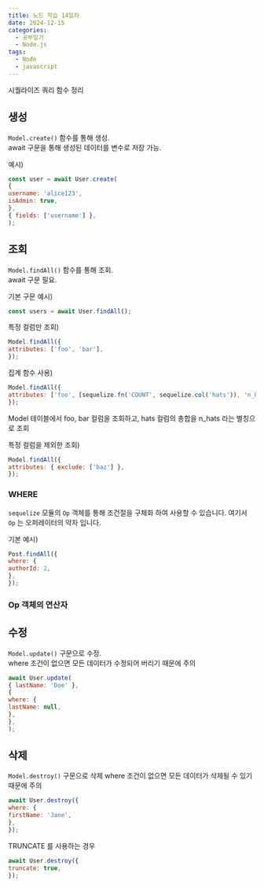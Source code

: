 ```yaml
---
title: 노드 학습 14일차
date: 2024-12-15
categories:
  - 공부일기
  - Node.js
tags:
  - Node
  - javascript
---
```

시퀄라이즈 쿼리 함수 정리

## 생성

`Model.create()` 함수를 통해 생성.  
await 구문을 통해 생성된 데이터를 변수로 저장 가능.  

예시)
```javascript
const user = await User.create(  
{  
username: 'alice123',  
isAdmin: true,  
},  
{ fields: ['username'] },  
);
```

## 조회
`Model.findAll()` 함수를 통해 조회.  
await 구문 필요.  

기본 구문 예시)  
```javascript
const users = await User.findAll();
```

특정 컬럼만 조회)
```javascript
Model.findAll({  
attributes: ['foo', 'bar'],  
});
```

집계 함수 사용)  
```javascript
Model.findAll({  
attributes: ['foo', [sequelize.fn('COUNT', sequelize.col('hats')), 'n_hats'], 'bar'],  
});
```
Model 테이블에서 foo, bar 컬럼을 조회하고, hats 컬럼의 총합을 n_hats 라는 별칭으로 조회 

특정 컬럼을 제외한 조회)
```javascript
Model.findAll({  
attributes: { exclude: ['baz'] },  
});
```


### WHERE

`sequelize` 모듈의 `Op` 객체를 통해 조건절을 구체화 하여 사용할 수 있습니다.  여기서 `Op` 는 오퍼레이터의 약자 입니다.

기본 예시)
```javascript
Post.findAll({  
where: {  
authorId: 2,  
},  
});
```

### Op 객체의 연산자


## 수정

`Model.update()` 구문으로 수정.  
where 조건이 없으면 모든 데이터가 수정되어 버리기 때문에 주의

```javascript
await User.update(  
{ lastName: 'Doe' },  
{  
where: {  
lastName: null,  
},  
},  
);
```


## 삭제

`Model.destroy()` 구문으로 삭제
where 조건이 없으면 모든 데이터가 삭제될 수 있기 때문에 주의
```javascript
await User.destroy({  
where: {  
firstName: 'Jane',  
},  
});
```

TRUNCATE 를 사용하는 경우

```javascript
await User.destroy({  
truncate: true,  
});
```

